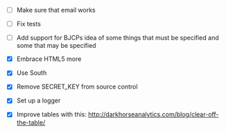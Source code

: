 - [ ] Make sure that email works
- [ ] Fix tests
- [ ] Add support for BJCPs idea of some things that must be specified and some that may be specified

- [X] Embrace HTML5 more
- [X] Use South
- [X] Remove SECRET_KEY from source control
- [X] Set up a logger
- [X] Improve tables with this: http://darkhorseanalytics.com/blog/clear-off-the-table/
